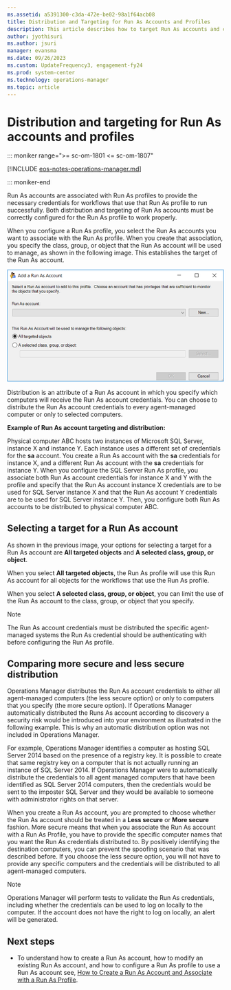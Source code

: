 ```yaml
---
ms.assetid: a5391300-c3da-472e-be02-98a1f64acb08
title: Distribution and Targeting for Run As Accounts and Profiles
description: This article describes how to target Run As accounts and configure profiles to monitor objects with minimal privileges.
author: jyothisuri
ms.author: jsuri
manager: evansma
ms.date: 09/26/2023
ms.custom: UpdateFrequency3, engagement-fy24
ms.prod: system-center
ms.technology: operations-manager
ms.topic: article
---
```


# Distribution and targeting for Run As accounts and profiles

::: moniker range=">= sc-om-1801 <= sc-om-1807"

[!INCLUDE [eos-notes-operations-manager.md](../includes/eos-notes-operations-manager.md)]

::: moniker-end

Run As accounts are associated with Run As profiles to provide the necessary credentials for workflows that use that Run As profile to run successfully. Both distribution and targeting of Run As accounts must be correctly configured for the Run As profile to work properly.  

When you configure a Run As profile, you select the Run As accounts you want to associate with the Run As profile. When you create that association, you specify the class, group, or object that the Run As account will be used to manage, as shown in the following image. This establishes the target of the Run As account.  

![Select target for Run As profile and account](./media/manage-security-dist-target-runas-profiles/om2016-add-run-as-account-target.png)  

Distribution is an attribute of a Run As account in which you specify which computers will receive the Run As account credentials. You can choose to distribute the Run As account credentials to every agent-managed computer or only to selected computers.  

**Example of Run As account targeting and distribution:**  

Physical computer ABC hosts two instances of Microsoft SQL Server, instance X and instance Y. Each instance uses a different set of credentials for the **sa** account. You create a Run As account with the **sa** credentials for instance X, and a different Run As account with the **sa** credentials for instance Y. When you configure the SQL Server Run As profile, you associate both Run As account credentials for instance X and Y with the profile and specify that the Run As account instance X credentials are to be used for SQL Server instance X and that the Run As account Y credentials are to be used for SQL Server instance Y. Then, you configure both Run As accounts to be distributed to physical computer ABC.  

## Selecting a target for a Run As account  

As shown in the previous image, your options for selecting a target for a Run As account are **All targeted objects** and **A selected class, group, or object**.  

When you select **All targeted objects**, the Run As profile will use this Run As account for all objects for the workflows that use the Run As profile.   

When you select **A selected class, group, or object**, you can limit the use of the Run As account to the class, group, or object that you specify.  

> [!NOTE]  
> The Run As account credentials must be distributed the specific agent-managed systems the Run As credential should be authenticating with before configuring the Run As profile.     

## Comparing more secure and less secure distribution  

Operations Manager distributes the Run As account credentials to either all agent-managed computers (the less secure option) or only to computers that you specify (the more secure option). If Operations Manager automatically distributed the Runs As account according to discovery a security risk would be introduced into your environment as illustrated in the following example. This is why an automatic distribution option was not included in Operations Manager.  

For example, Operations Manager identifies a computer as hosting SQL Server 2014 based on the presence of a registry key. It is possible to create that same registry key on a computer that is not actually running an instance of SQL Server 2014. If Operations Manager were to automatically distribute the credentials to all agent managed computers that have been identified as SQL Server 2014 computers, then the credentials would be sent to the imposter SQL Server and they would be available to someone with administrator rights on that server.  

When you create a Run As account, you are prompted to choose whether the Run As account should be treated in a **Less secure** or **More secure** fashion. More secure means that when you associate the Run As account with a Run As Profile, you have to provide the specific computer names that you want the Run As credentials distributed to. By positively identifying the destination computers, you can prevent the spoofing scenario that was described before. If you choose the less secure option, you will not have to provide any specific computers and the credentials will be distributed to all agent-managed computers.  

> [!NOTE]  
> Operations Manager will perform tests to validate the Run As credentials, including whether the credentials can be used to log on locally to the computer. If the account does not have the right to log on locally, an alert will be generated.  

## Next steps

- To understand how to create a Run As account, how to modify an existing Run As account, and how to configure a Run As profile to use a Run As account see, [How to Create a Run As Account and Associate with a Run As Profile](manage-security-create-runas-link-profile.md).
